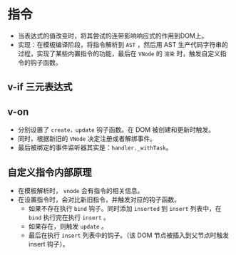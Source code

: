 # 指令
- 当表达式的值改变时，将其尝试的连带影响响应式的作用到DOM上。
- 实现：在模板编译阶段，将指令解析到 `AST` ，然后用 AST 生产代码字符串的过程，实现了某些内置指令的功能，最后在 `VNode` 的 `渲染` 时，触发自定义指令的钩子函数。

## v-if 三元表达式

## v-on

- 分别设置了 `create，update` 钩子函数。在 DOM 被创建和更新时触发。
- 同时，根据新旧的 `VNode` 决定注册或者解绑事件。
- 最后被绑定的事件监听器其实是：`handler._withTask`。

## 自定义指令内部原理

- 在模板解析时， `vnode` 会有指令的相关信息。
- 在设置指令时，会对比新旧指令，并触发对应的钩子函数。
  - 如果不存在执行 `bind` 钩子。同时添加 `inserted` 到 `insert` 列表中，在 `bind` 执行完在执行 `insert` 。
  - 如果存在，则触发 `update` 。
  - 最后在执行 `insert` 列表中的钩子。（该 DOM 节点被插入到父节点时触发 insert 钩子）。
